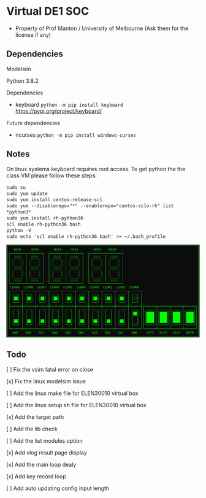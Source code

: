 # Virtual DE1 SOC

- Property of Prof Manton / University of Melbourne (Ask them for the license if any) 
 

## Dependencies 

Modelsim

Python 3.8.2

Dependencies  
- keyboard
`python -m pip install keyboard`
https://pypi.org/project/keyboard/

Future dependencies
- ncurses
`python -m pip install windows-curses`

## Notes

On linux systems keyboard requires root access.
To get python the the class VM please follow these steps:

```
sudo su
sudo yum update
sudo yum install centos-release-scl
sudo yum --disablerepo="*" --enablerepo="centos-sclo-rh" list *python3*
sudo yum install rh-python36
scl enable rh-python36 bash
python -V
sudo echo 'scl enable rh-python36 bash' >> ~/.bash_profile
```


![Virtual DE1 SoC](/images/screen.png)

## Todo

[ ] Fix the vsim fatal error on close

[x] Fix the linux modelsim issue

[ ] Add the linux make file for ELEN30010 virtual box

[ ] Add the linux setup sh file for ELEN30010 virtual box

[x] Add the target path 

[ ] Add the lib check

[ ] Add the list modules option

[x] Add vlog result page display

[x] Add the main loop dealy 

[x] Add key record loop 

[ ] Add auto updating config input length
